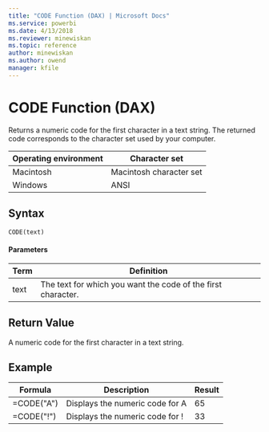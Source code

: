 ```yaml
---
title: "CODE Function (DAX) | Microsoft Docs"
ms.service: powerbi
ms.date: 4/13/2018
ms.reviewer: minewiskan
ms.topic: reference
author: minewiskan
ms.author: owend
manager: kfile
---
```

# CODE Function (DAX)
Returns a numeric code for the first character in a text string. The returned code corresponds to the character set used by your computer.  
  
|Operating environment|Character set|  
|-------------------------|-----------------|  
|Macintosh|Macintosh character set|  
|Windows|ANSI|  
  
## Syntax  
  
```  
CODE(text)  
```  
  
#### Parameters  
  
|Term|Definition|  
|--------|--------------|  
|text|The text for which you want the code of the first character.|  
  
## Return Value  
A numeric code for the first character in a text string.  
  
## Example  
  
|Formula|Description|Result|  
|-----------|---------------|----------|  
|=CODE("A")|Displays the numeric code for A|65|  
|=CODE("!")|Displays the numeric code for !|33|  
  
